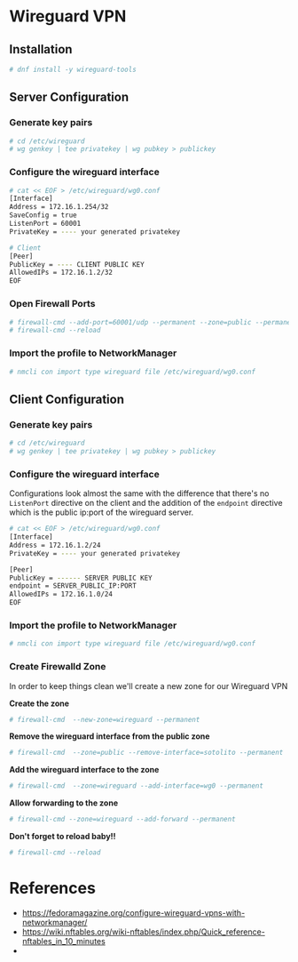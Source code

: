 # Wireguard VPN

## Installation

```bash
# dnf install -y wireguard-tools
```

## Server Configuration

### Generate key pairs
```bash
# cd /etc/wireguard
# wg genkey | tee privatekey | wg pubkey > publickey
```

### Configure the wireguard interface
```bash
# cat << EOF > /etc/wireguard/wg0.conf
[Interface]
Address = 172.16.1.254/32
SaveConfig = true
ListenPort = 60001
PrivateKey = ---- your generated privatekey

# Client
[Peer]
PublicKey = ---- CLIENT PUBLIC KEY
AllowedIPs = 172.16.1.2/32
EOF
```

### Open Firewall Ports
```bash
# firewall-cmd --add-port=60001/udp --permanent --zone=public --permanent
# firewall-cmd --reload
```

### Import the profile to NetworkManager
```bash
# nmcli con import type wireguard file /etc/wireguard/wg0.conf
```


## Client Configuration

### Generate key pairs
```bash
# cd /etc/wireguard
# wg genkey | tee privatekey | wg pubkey > publickey
```

### Configure the wireguard interface
Configurations look almost the same with the difference that there's no `ListenPort` directive on the client and the addition of the `endpoint` directive which is the public ip:port of the wireguard server.

```bash
# cat << EOF > /etc/wireguard/wg0.conf
[Interface]
Address = 172.16.1.2/24
PrivateKey = ---- your generated privatekey

[Peer]
PublicKey = ------ SERVER PUBLIC KEY
endpoint = SERVER_PUBLIC_IP:PORT
AllowedIPs = 172.16.1.0/24
EOF
```

### Import the profile to NetworkManager
```bash
# nmcli con import type wireguard file /etc/wireguard/wg0.conf
```

### Create Firewalld Zone

In order to keep things clean we'll create a new zone for our Wireguard VPN

**Create the zone**
```bash
# firewall-cmd  --new-zone=wireguard --permanent
```

**Remove the wireguard interface from the public zone**
```bash
# firewall-cmd  --zone=public --remove-interface=sotolito --permanent
```

**Add the wireguard interface to the zone**
```bash
# firewall-cmd  --zone=wireguard --add-interface=wg0 --permanent
```

**Allow forwarding to the zone**
```bash
# firewall-cmd --zone=wireguard --add-forward --permanent
```

**Don't forget to reload baby!!**
```bash
# firewall-cmd --reload
```


# References
* https://fedoramagazine.org/configure-wireguard-vpns-with-networkmanager/
* https://wiki.nftables.org/wiki-nftables/index.php/Quick_reference-nftables_in_10_minutes
* 
